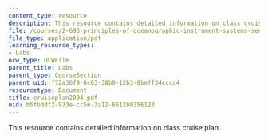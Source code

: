 ```yaml
---
content_type: resource
description: This resource contains detailed information on class cruise plan.
file: /courses/2-693-principles-of-oceanographic-instrument-systems-sensors-and-measurements-13-998-spring-2004/b5fbddf2973ecc5e3a126612b0356123_cruiseplan2004.pdf
file_type: application/pdf
learning_resource_types:
- Labs
ocw_type: OCWFile
parent_title: Labs
parent_type: CourseSection
parent_uid: f72a36f9-0c63-38b0-12b3-8beff34cccc4
resourcetype: Document
title: cruiseplan2004.pdf
uid: b5fbddf2-973e-cc5e-3a12-6612b0356123
---
```

This resource contains detailed information on class cruise plan.

